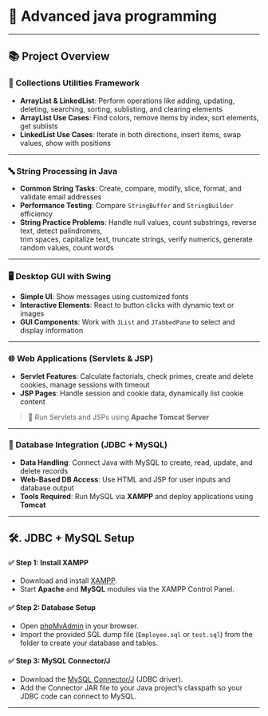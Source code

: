 # 🚀 Advanced java programming

---

## 📚 Project Overview




### 🧱 Collections Utilities Framework
- **ArrayList & LinkedList**: Perform operations like adding, updating, deleting, searching, sorting, sublisting, and clearing elements  
- **ArrayList Use Cases**: Find colors, remove items by index, sort elements, get sublists  
- **LinkedList Use Cases**: Iterate in both directions, insert items, swap values, show with positions  

---

### 🔤 String Processing in Java
- **Common String Tasks**: Create, compare, modify, slice, format, and validate email addresses  
- **Performance Testing**: Compare `StringBuffer` and `StringBuilder` efficiency  
- **String Practice Problems**: Handle null values, count substrings, reverse text, detect palindromes,  
  trim spaces, capitalize text, truncate strings, verify numerics, generate random values, count words  

---

### 🖥️ Desktop GUI with Swing
- **Simple UI**: Show messages using customized fonts  
- **Interactive Elements**: React to button clicks with dynamic text or images  
- **GUI Components**: Work with `JList` and `JTabbedPane` to select and display information  

---

### 🌐 Web Applications (Servlets & JSP)
- **Servlet Features**: Calculate factorials, check primes, create and delete cookies, manage sessions with timeout  
- **JSP Pages**: Handle session and cookie data, dynamically list cookie content  

> 🧠 Run Servlets and JSPs using **Apache Tomcat Server**

---

### 💾 Database Integration (JDBC + MySQL)
- **Data Handling**: Connect Java with MySQL to create, read, update, and delete records  
- **Web-Based DB Access**: Use HTML and JSP for user inputs and database output  
- **Tools Required**: Run MySQL via **XAMPP** and deploy applications using **Tomcat**
---

## 🛠️. JDBC + MySQL Setup

#### ✅ Step 1: Install XAMPP
- Download and install [XAMPP](https://www.apachefriends.org/index.html).
- Start **Apache** and **MySQL** modules via the XAMPP Control Panel.

#### ✅ Step 2: Database Setup
- Open [phpMyAdmin](https://www.phpmyadmin.net/) in your browser.
- Import the provided SQL dump file (`Employee.sql` or `test.sql`) from the  folder to create your database and tables.

#### ✅ Step 3: MySQL Connector/J
- Download the [MySQL Connector/J](https://dev.mysql.com/downloads/connector/j/) (JDBC driver).
- Add the Connector JAR file to your Java project’s classpath so your JDBC code can connect to MySQL.

---

